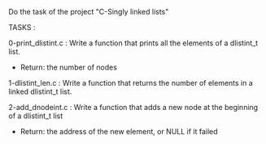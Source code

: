 Do the task of the project "C-Singly linked lists"

TASKS :

0-print_dlistint.c : Write a function that prints all the elements of a dlistint_t list.
- Return: the number of nodes

1-dlistint_len.c : Write a function that returns the number of elements in a linked dlistint_t list.

2-add_dnodeint.c : Write a function that adds a new node at the beginning of a dlistint_t list
- Return: the address of the new element, or NULL if it failed

